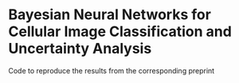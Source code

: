 # Bayesian Neural Networks for Cellular Image Classification and Uncertainty Analysis
 Code to reproduce the results from the corresponding preprint
